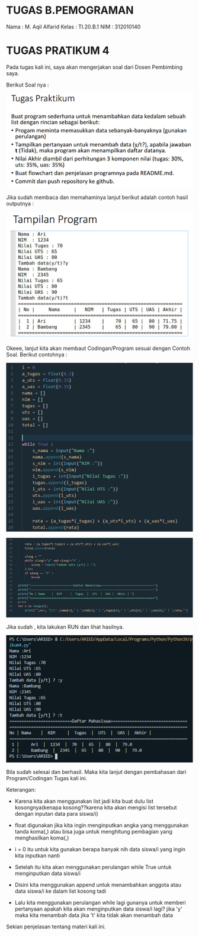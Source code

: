 # TUGAS B.PEMOGRAMAN

Nama : M. Aqil Alfarid
Kelas : TI.20.B.1
NIM : 312010140 


# TUGAS PRATIKUM 4


Pada tugas kali ini, saya akan mengerjakan soal dari Dosen Pembimbing saya.

Berikut Soal nya :

![Gambar](Pic-Pratikum4/Screenshot_1.png)

Jika sudah membaca dan memahaminya lanjut berikut adalah contoh hasil outputnya :

![Gambar](Pic-Pratikum4/Screenshot_5.png)


Okeee, lanjut kita akan membaut Codingan/Program sesuai dengan Contoh Soal. Berikut contohnya :

![Gambar](Pic-Pratikum4/Screenshot_2.png)

![Gambar](Pic-Pratikum4/Screenshot_3.png)

Jika sudah , kita lakukan RUN dan lihat hasilnya.

![Gambar](Pic-Pratikum4/Screenshot_4.png)

Bila sudah selesai dan berhasil. Maka kita lanjut dengan pembahasan dari Program/Codingan Tugas kali ini.

Keterangan:

- Karena kita akan menggunakan list jadi kita buat dulu list kosongnya(kenapa kosong??karena kita akan mengisi list tersebut dengan inputan data para siswa/i)

- float digunakan jika kita ingin menginputkan angka yang menggunakan tanda koma(,) atau bisa juga untuk menghitung pembagian yang menghasilkan koma(,)

- i = 0 itu untuk kita gunakan berapa banyak nih data siswa/i yang ingin kita inputkan nanti

- Setelah itu kita akan menggunakan perulangan while True untuk menginputkan data siswa/i

- Disini kita menggunakan append untuk menambahkan anggota atau data siswa/i ke dalam list kosong tadi

- Lalu kita menggunakan perulangan while lagi gunanya untuk memberi pertanyaan apakah kita akan menginputkan data siswa/i lagi? jika 'y' maka kita menambah data jika 't' kita tidak akan menambah data

Sekian penjelasan tentang materi kali ini. 
